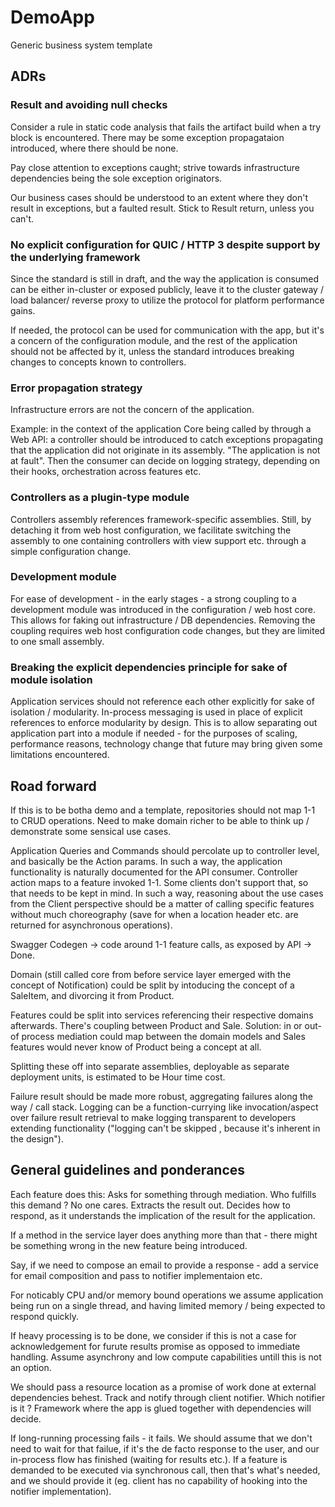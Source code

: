 # DemoApp
Generic business system template

## ADRs
### Result and avoiding null checks
Consider a rule in static code analysis that fails the artifact build when a try
block is encountered. 
There may be some exception propagataion introduced, where there should be none.

Pay close attention to exceptions caught; strive towards infrastructure dependencies
being the sole exception originators.

Our business cases should be understood to an extent
where they don't result in exceptions, but a faulted result. Stick to Result return, unless you can't.

### No explicit configuration for QUIC / HTTP 3 despite support by the underlying framework
Since the standard is still in draft, and the way the application is consumed can be either in-cluster or exposed publicly,
leave it to the cluster gateway / load balancer/ reverse proxy to utilize the protocol for platform performance gains.

If needed, the protocol can be used for communication with the app, but it's a concern of the configuration module, 
and the rest of the application should not be affected by it, unless the standard introduces breaking changes to concepts known to controllers.

### Error propagation strategy
Infrastructure errors are not the concern of the application.

Example: in the context of the application Core being called by through a Web API: a controller should be introduced
to catch exceptions propagating that the application did not originate in its assembly.
"The application is not at fault".
Then the consumer can decide on logging strategy, depending on their hooks, orchestration across features etc.

### Controllers as a plugin-type module
Controllers assembly references framework-specific assemblies.
Still, by detaching it from web host configuration, we facilitate switching the assembly
to one containing controllers with view support etc. through a simple configuration change.

### Development module
For ease of development - in the early stages - a strong coupling to a development module
was introduced in the configuration / web host core.
This allows for faking out infrastructure / DB dependencies.
Removing the coupling requires web host configuration code changes, but they are limited 
to one small assembly.

### Breaking the explicit dependencies principle for sake of module isolation
Application services should not reference each other explicitly for sake of isolation / modularity.
In-process messaging is used in place of explicit references to enforce modularity by design.
This is to allow separating out application part into a module if needed - for the purposes of scaling,
performance reasons, technology change that future may bring given some limitations encountered.

## Road forward

If this is to be botha demo and a template, repositories should not map 1-1 to CRUD operations. Need to make domain richer to be able to think up / demonstrate some sensical use cases.

Application Queries and Commands should percolate up to controller level, and basically be the Action params.
In such a way, the application functionality is naturally documented for the API consumer.
Controller action maps to a feature invoked 1-1.
Some clients don't support that, so that needs to be kept in mind.
In such a way, reasoning about the use cases from the Client perspective should be a matter of calling specific features without much choreography
(save for when a location header etc. are returned for asynchronous operations).

Swagger Codegen -> code around 1-1 feature calls, as exposed by API -> Done.

Domain (still called core from before service layer emerged with the concept of Notification) could be split by intoducing the concept of a SaleItem, and divorcing it from Product.

Features could be split into services referencing their respective domains afterwards.
There's coupling between Product and Sale.
Solution: in or out-of process mediation could map between the domain models
and Sales features would never know of Product being a concept at all.

Splitting these off into separate assemblies, deployable as separate deployment units, is estimated to be Hour time cost.

Failure result should be made more robust, aggregating failures along the way / call stack. Logging can be a function-currying like invocation/aspect
over failure result retrieval to make logging transparent to developers extending functionality ("logging can't be skipped , because it's inherent in the design").

## General guidelines and ponderances
Each feature does this:
Asks for something through mediation. Who fulfills this demand ? No one cares.
Extracts the result out.
Decides how to respond, as it understands the implication of the result for the application.

If a method in the service layer does anything more than that - there might be something wrong in the new feature being introduced.

Say, if we need to compose an email to provide a response - add a service for email composition and pass to notifier implementaion etc.

For noticably CPU and/or memory bound operations we assume application being run on a single thread, and having limited memory / being expected to respond quickly.

If heavy processing is to be done, we consider if this is not a case for acknowledgement for furute results promise as opposed to immediate handling. 
Assume asynchrony and low compute capabilities untill this is not an option.

We should pass a resource location as a promise of work done at external dependencies behest. 
Track and notify through client notifier. Which notifier is it ? Framework where the app is glued together with dependencies will decide.

If long-running processing fails - it fails. We should assume that we don't need to wait for that failue, if it's the de facto response to the user, and our in-process flow has finished (waiting for results etc.).
If a feature is demanded to be executed via synchronous call, then that's what's needed, and we should provide it (eg. client has no capability of hooking into the notifier implementation).
